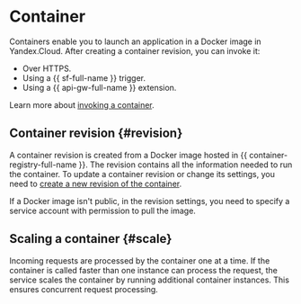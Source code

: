 # Container

Containers enable you to launch an application in a Docker image in Yandex.Cloud. After creating a container revision, you can invoke it:

* Over HTTPS.
* Using a {{ sf-full-name }} trigger.
* Using a {{ api-gw-full-name }} extension.

Learn more about [invoking a container](./invoke.md).

## Container revision {#revision}

A container revision is created from a Docker image hosted in {{ container-registry-full-name }}. The revision contains all the information needed to run the container. To update a container revision or change its settings, you need to [create a new revision of the container](../operations/manage-revision.md#create).

If a Docker image isn't public, in the revision settings, you need to specify a service account with permission to pull the image.

## Scaling a container {#scale}

Incoming requests are processed by the container one at a time. If the container is called faster than one instance can process the request, the service scales the container by running additional container instances. This ensures concurrent  request processing.

